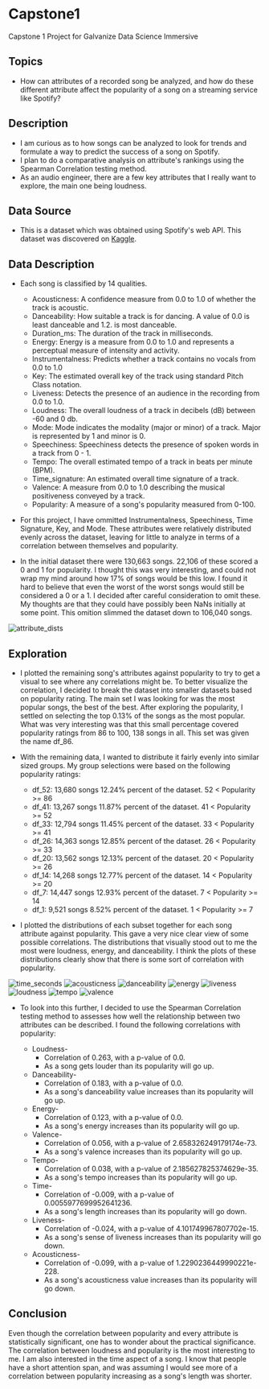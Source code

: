 # Capstone1

Capstone 1 Project for Galvanize Data Science Immersive

## Topics

- How can attributes of a recorded song be analyzed, and how do these different attribute affect the popularity of a song on a streaming service like Spotify?

## Description

- I am curious as to how songs can be analyzed to look for trends and formulate a way to predict the success of a song on Spotify.
- I plan to do a comparative analysis on attribute's rankings using the Spearman Correlation testing method.
- As an audio engineer, there are a few key attributes that I really want to explore, the main one being loudness.

## Data Source

- This is a dataset which was obtained using Spotify's web API.  This dataset was discovered on [Kaggle](https://www.kaggle.com/tomigelo/spotify-audio-features/home?select=SpotifyAudioFeaturesNov2018.csv "Title").

## Data Description

- Each song is classified by 14 qualities.
    - Acousticness: A confidence measure from 0.0 to 1.0 of whether the track is acoustic.
    - Danceability: How suitable a track is for dancing. A value of 0.0 is least danceable and 1.2. is most danceable.
	- Duration_ms: The duration of the track in milliseconds.
    - Energy: Energy is a measure from 0.0 to 1.0 and represents a perceptual measure of intensity and activity.
	- Instrumentalness: Predicts whether a track contains no vocals from 0.0 to 1.0
    - Key: The estimated overall key of the track using standard Pitch Class notation.
	- Liveness: Detects the presence of an audience in the recording from 0.0 to 1.0.
    - Loudness: The overall loudness of a track in decibels (dB) between -60 and 0 db.
	- Mode: Mode indicates the modality (major or minor) of a track. Major is represented by 1 and minor is 0.
	- Speechiness: Speechiness detects the presence of spoken words in a track from 0 - 1.
	- Tempo: The overall estimated tempo of a track in beats per minute (BPM).
	- Time_signature: An estimated overall time signature of a track.
	- Valence: A measure from 0.0 to 1.0 describing the musical positiveness conveyed by a track.
	- Popularity: A measure of a song's popularity measured from 0-100.

- For this project, I have ommitted Instrumentalness, Speechiness, Time Signature, Key, and Mode.  These attributes were relatively distributed evenly across the dataset, leaving for little to analyze in terms of a correlation between themselves and popularity.

- In the initial dataset there were 130,663 songs.  22,106 of these scored a 0 and 1 for popularity.  I thought this was very interesting, and could not wrap my mind around how 17% of songs would be this low.  I found it hard to believe that even the worst of the worst songs would still be considered a 0 or a 1.  I decided after careful consideration to omit these.  My thoughts are that they could have possibly been NaNs initially at some point.  This omition slimmed the dataset down to 106,040 songs.

![attribute_dists](/images/valence.png)

## Exploration

- I plotted the remaining song's attributes against popularity to try to get a visual to see where any correlations might be.  To better visualize the correlation, I decided to break the dataset into smaller datasets based on popularity rating.  The main set I was looking for was the most popular songs, the best of the best.  After exploring the popularity, I settled on selecting the top 0.13% of the songs as the most popular.  What was very interesting was that this small percentage covered popularity ratings from 86 to 100, 138 songs in all.  This set was given the name df_86.

- With the remaining data, I wanted to distribute it fairly evenly into similar sized groups.  My group selections were based on the following popularity ratings:
    -   df_52:  13,680 songs
        12.24% percent of the dataset.   52 < Popularity >= 86
    -   df_41:  13,267 songs
        11.87% percent of the dataset.   41 < Popularity >= 52
    -   df_33:  12,794 songs
        11.45% percent of the dataset.   33 < Popularity >= 41
    -   df_26:  14,363 songs
        12.85% percent of the dataset.    26 < Popularity >= 33
    -   df_20:  13,562 songs
        12.13% percent of the dataset.     20 < Popularity >= 26
    -   df_14:  14,268 songs
        12.77% percent of the dataset.    14 < Popularity >= 20
    -   df_7:   14,447 songs
        12.93% percent of the dataset.   7 < Popularity >= 14
    -   df_1:    9,521 songs
        8.52% percent of the dataset.   1 < Popularity >= 7

- I plotted the distributions of each subset together for each song attribute against popularity.  This gave a very nice clear view of some possible correlations.  The distributions that visually stood out to me the most were loudness, energy, and danceability.  I think the plots of these distributions clearly show that there is some sort of correlation with popularity.


![time_seconds](/images/time_seconds.png) ![acousticness](/images/acousticness.png) ![danceability](/images/danceability.png) ![energy](/images/energy.png) ![liveness](/images/liveness.png) ![loudness](/images/loudness.png) ![tempo](/images/tempo.png) ![valence](/images/valence.png)


- To look into this further, I decided to use the Spearman Correlation testing method to assesses how well the relationship between two attributes can be described.  I found the following correlations with popularity:

    - Loudness-
        - Correlation of 0.263, with a p-value of 0.0.
        - As a song gets louder than its popularity will go up.
    - Danceability-
        - Correlation of 0.183, with a p-value of 0.0.
        - As a song's danceability value increases than its popularity will go up.
    - Energy-
        - Correlation of 0.123, with a p-value of 0.0.
        - As a song's energy increases than its popularity will go up.
    - Valence-
        - Correlation of 0.056, with a p-value of 2.658326249179174e-73.
        - As a song's valence increases than its popularity will go up.
    - Tempo-
        - Correlation of 0.038, with a p-value of 2.185627825374629e-35.
        - As a song's tempo increases than its popularity will go up.
    - Time-
        - Correlation of -0.009, with a p-value of 0.0055977699952641236.
        - As a song's length increases than its popularity will go down.
    - Liveness-
        - Correlation of -0.024, with a p-value of 4.101749967807702e-15.
        - As a song's sense of liveness increases than its popularity will go down.
    - Acousticness-
        - Correlation of -0.099, with a p-value of 1.2290236449990221e-228.
        - As a song's acousticness value increases than its popularity will go down.

## Conclusion

Even though the correlation between popularity and every attribute is statistically significant, one has to wonder about the practical significance. The correlation between loudness and popularity is the most interesting to me. I am also interested in the time aspect of a song. I know that people have a short attention span, and was assuming I would see more of a correlation between popularity increasing as a song's length was shorter.
